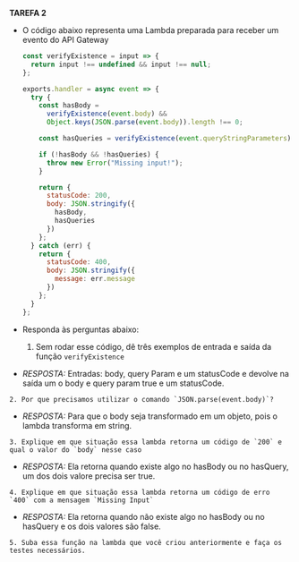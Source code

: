 
**TAREFA 2**

-   O código abaixo representa uma Lambda preparada para receber um evento do API Gateway

    ```jsx
    const verifyExistence = input => {
      return input !== undefined && input !== null;
    };

    exports.handler = async event => {
      try {
        const hasBody =
          verifyExistence(event.body) &&
          Object.keys(JSON.parse(event.body)).length !== 0;

        const hasQueries = verifyExistence(event.queryStringParameters);

        if (!hasBody && !hasQueries) {
          throw new Error("Missing input!");
        }

        return {
          statusCode: 200,
          body: JSON.stringify({
            hasBody,
            hasQueries
          })
        };
      } catch (err) {
        return {
          statusCode: 400,
          body: JSON.stringify({
            message: err.message
          })
        };
      }
    };
    ```

-  Responda às perguntas abaixo:

    1. Sem rodar esse código, dê três exemplos de entrada e saída da função `verifyExistence`
-    *RESPOSTA:* Entradas: body, query Param e um statusCode e devolve na saída um o body e query param true e um statusCode.

    2. Por que precisamos utilizar o comando `JSON.parse(event.body)`?
-    *RESPOSTA:* Para que o body seja transformado em um objeto, pois o lambda transforma em string.

    3. Explique em que situação essa lambda retorna um código de `200` e qual o valor do `body` nesse caso
-    *RESPOSTA:* Ela retorna quando existe algo no hasBody ou no hasQuery, um dos dois valore precisa ser true.

    4. Explique em que situação essa lambda retorna um código de erro `400` com a mensagem `Missing Input`
-    *RESPOSTA:* Ela retorna quando não existe algo no hasBody ou no hasQuery e os dois valores são false.

    5. Suba essa função na lambda que você criou anteriormente e faça os testes necessários.